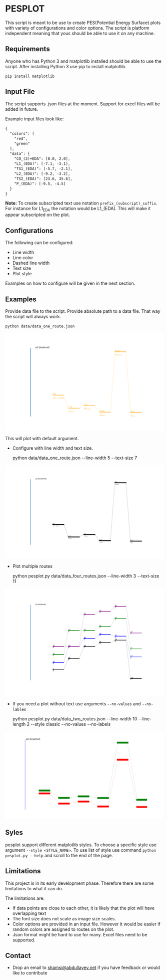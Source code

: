 # PESPLOT
This script is meant to be use to create PES(Potential Energy Surface) plots with
variety of configurations and color options. The script is platform independent meaning
that yous should be able to use it on any machine.
## Requirements
Anyone who has Python 3 and matplotlib installed should be able to use the script.
After installing Python 3 use pip to install matplotlib.

    pip install matplotlib

## Input File
The script supports .json files at the moment. Support for excel files will be added in
future.

Example input files look like:

    {
      "colors": [
        "red",
        "green"
      ],
      "data": {
        "CO_(2)+EDA": [0.0, 2.0],
        "L1_(EDA)": [-7.1, -3.1],
        "TS1_(EDA)": [-5.7, -2.1],
        "L2_(EDA)": [-9.2, -3.2],
        "TS2_(EDA)": [23.6, 35.6],
        "P_(EDA)": [-9.5, -4.5]
      }
    }

**Note:** To create subscripted text use notation `prefix_(subscript)_suffix`. For
instance for L1<sub>EDA</sub> the notation would be L1_(EDA). This will make it appear
subscripted on the plot.

## Configurations
The following can be configured:
* Line width
* Line color
* Dashed line width
* Text size
* Plot style

Examples on how to configure will be given in the next section.

## Examples
Provide data file to the script. Provide absolute path to a data file. That way the script
will always work.

    python data/data_one_route.json

![localImage](./img/default_one_route.png)

This will plot with default argument.

* Configure with line width and text size.


    python data/data_one_route.json --line-width 5 --text-size 7


![localImage](./img/one_route_width_txt_size.png)

* Plot multiple routes


   python pesplot.py data/data_four_routes.json --line-width 3 --text-size 11


![localImage](./img/four_routes.png)

* If you need a plot without text use arguments `--no-values` and `--no-lables`


   python pesplot.py data/data_two_routes.json --line-width 10 --line-length 2 --style  classic --no-values --no-labels


![LocalImage](./img/vanila_two_routes.png)

## Syles
pesplot support different matplotlib styles. To choose a specific style use argument
`--style <STYLE_NAME>`. To use list of style use command `python pesplot.py --help` and
scroll to the end of the page.

## Limitations
This project is in its early development phase. Therefore there are some limitations to
what it can do.

The limitations are:
* If data points are close to each other, it is likely that the plot will have overlapping
text
* The font size does not scale as image size scales.
* Color options are provided in an input file. However it would be easier if random colors
are assigned to routes on the plot.
* Json format might be hard to use for many. Excel files need to be supported.

## Contact
* Drop an email to shamsi@abdullayev.net if you have feedback or would like to contribute



